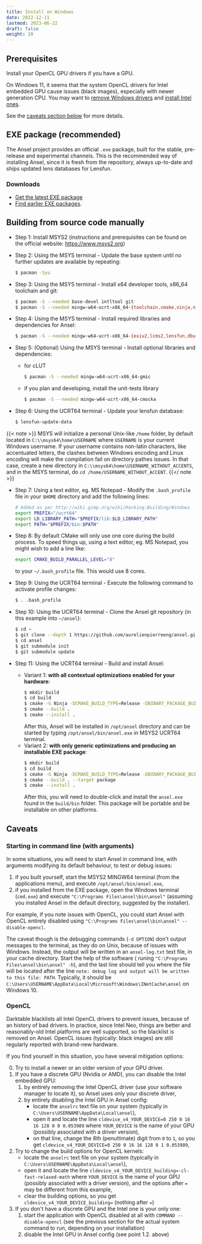 ```yaml
---
title: Install on Windows
date: 2022-12-11
lastmod: 2023-06-22
draft: false
weight: 20
---
```


## Prerequisites

Install your OpenCL GPU drivers if you have a GPU.

On Windows 11, it seems that the system OpenCL drivers for Intel embedded GPU cause issues (black images), especially with newer generation CPU. You may want to [remove Windows drivers](https://community.intel.com/t5/OpenCL-for-CPU/uninstall-Intel-OpenCL/m-p/1134032#M5756) and [install Intel ones](https://www.intel.com/content/www/us/en/developer/articles/tool/opencl-drivers.html#proc-graph-section).

See the [caveats section below](#caveats) for more details.

## EXE package (recommended)

The Ansel project provides an official `.exe` package, built for the stable, pre-release and experimental channels. This is the recommended way of installing Ansel, since it is fresh from the repository, always up-to-date and ships updated lens databases for Lensfun.

### Downloads

- [Get the latest EXE package](https://nightly.link/aurelienpierreeng/ansel/workflows/win-nightly/master/ansel.stable.win64.zip)
- [Find earlier EXE packages](https://github.com/aurelienpierreeng/ansel/releases/tag/v0.0.0).

## Building from source code manually

- Step 1:  Install MSYS2 (instructions and prerequisites can be found on the official website: https://www.msys2.org)
- Step 2:  Using the MSYS terminal - Update the base system until no further updates are available by repeating:
  ```bash
  $ pacman -Syu
  ```
- Step 3:  Using the MSYS terminal - Install x64 developer tools, x86_64 toolchain and git:
  ```bash
  $ pacman -S --needed base-devel intltool git
  $ pacman -S --needed mingw-w64-ucrt-x86_64-{toolchain,cmake,ninja,nsis,autotools}
- Step 4:  Using the MSYS terminal - Install required libraries and dependencies for Ansel:
  ```bash
  $ pacman -S --needed mingw-w64-ucrt-x86_64-{exiv2,lcms2,lensfun,dbus-glib,openexr,sqlite3,libxslt,libsoup,libavif,libheif,libwebp,libsecret,lua,graphicsmagick,openjpeg2,gtk3,pugixml,libexif,osm-gps-map,drmingw,gettext,python3,iso-codes,python-jsonschema,python-setuptools}
  ```
- Step 5:  (Optional)  Using the MSYS terminal - Install optional libraries and dependencies:

  - for cLUT
    ```bash
    $ pacman -S --needed mingw-w64-ucrt-x86_64-gmic
    ```
  - if you plan and developing, install the unit-tests library
    ```bash
    $ pacman -S --needed mingw-w64-ucrt-x86_64-cmocka
    ```
- Step 6:  Using the UCRT64 terminal - Update your lensfun database:
  ```bash
  $ lensfun-update-data
  ```

{{< note >}}
MSYS will initialize a personal Unix-like `/home` folder, by default located in `C:\\msys64\home\USERNAME` where `USERNAME` is your current Windows username. If your username contains non-latin characters, like accentuated letters, the clashes between Windows encoding and Linux encoding will make the compilation fail on directory pathes issues. In that case, create a new directory in `C:\\msys64\home\USERNAME_WITHOUT_ACCENTS`, and in the MSYS terminal, do `cd /home/USERNAME_WITHOUT_ACCENT`.
{{</ note >}}

- Step 7:  Using a text editor, eg. MS Notepad - Modify the `.bash_profile` file in your `$HOME` directory and add the following lines:
  ```bash
  # Added as per http://wiki.gimp.org/wiki/Hacking:Building/Windows
  export PREFIX="/ucrt64"
  export LD_LIBRARY_PATH="$PREFIX/lib:$LD_LIBRARY_PATH"
  export PATH="$PREFIX/bin:$PATH"
  ```
- Step 8:  By default CMake will only use one core during the build process. To speed things up, using a text editor, eg. MS Notepad, you might wish to add a line like:
  ```bash
  export CMAKE_BUILD_PARALLEL_LEVEL="8"
  ```
  to your `~/.bash_profile` file. This would use 8 cores.
  
- Step 9:  Using the UCRT64 terminal - Execute the following command to activate profile changes:
  ```bash
  $ . .bash_profile
  ```
- Step 10:  Using the UCRT64 terminal - Clone the Ansel git repository (in this example into `~/ansel`):
  ```bash
  $ cd ~
  $ git clone --depth 1 https://github.com/aurelienpierreeng/ansel.git
  $ cd ansel
  $ git submodule init
  $ git submodule update
  ```
- Step 11:  Using the UCRT64 terminal - Build and install Ansel:
  - Variant 1: __with all contextual optimizations enabled for your hardware__:
    ```bash
    $ mkdir build
    $ cd build
    $ cmake -G Ninja -DCMAKE_BUILD_TYPE=Release -DBINARY_PACKAGE_BUILD=OFF -DCMAKE_INSTALL_PREFIX=/opt/ansel ../.
    $ cmake --build .
    $ cmake --install .
    ```
    After this, Ansel will be installed in `/opt/ansel` directory and can be started by typing `/opt/ansel/bin/ansel.exe` in MSYS2 UCRT64 terminal.
  - Variant 2: __with only generic optimizations and producing an installable EXE package__:
    ```bash
    $ mkdir build
    $ cd build
    $ cmake -G Ninja -DCMAKE_BUILD_TYPE=Release -DBINARY_PACKAGE_BUILD=ON -DCMAKE_INSTALL_PREFIX=/opt/ansel ../.
    $ cmake --build . --target package
    $ cmake --install .
    ```
    After this, you will need to double-click and install the `ansel.exe` found in the `build/bin` folder. This package will be portable and be installable on other platforms.

## Caveats

### Starting in command line (with arguments)

In some situations, you will need to start Ansel in command line, with arguments modifying its default behaviour, to test or debug issues:

1. if you built yourself, start the MSYS2 MINGW64 terminal (from the applications menu), and execute `/opt/ansel/bin/ansel.exe`,
2. if you installed from the EXE package, open the Windows terminal (`cmd.exe`) and execute `"C:\Programs Files\ansel\bin\ansel"` (assuming you installed Ansel in the default directory, suggested by the installer).

For example, if you note issues with OpenCL, you could start Ansel with OpenCL entirely disabled using `"C:\Programs Files\ansel\bin\ansel" --disable-opencl`.

The caveat though is the debugging commands (`-d OPTION`) don't output messages to the terminal, as they do on Unix, because of issues with Windows. Instead, the output will be written in an `ansel-log.txt` text file, in your cache directory. Start the help of the software ( runing `"C:\Programs Files\ansel\bin\ansel" -h`), and the last line should tell you where the file will be located after the line `note: debug log and output will be written to this file: PATH`. Typically, it should be `C:\Users\USERNAME\AppData\Local\Microsoft\Windows\INetCache\ansel` on Windows 10.

### OpenCL

Darktable blacklists all Intel OpenCL drivers to prevent issues, because of an history of bad drivers. In practice, since Intel Neo, things are better and reasonably-old Intel platforms are well supported, so the blacklist is removed on Ansel. OpenCL issues (typically: black images) are still regularly reported with brand-new hardware.

If you find yourself in this situation, you have several mitigation options:

0. Try to install a newer or an older version of your GPU driver.
1. If you have a discrete GPU (Nvidia or AMD), you can disable the Intel embedded GPU:
    1. by entirely removing the Intel OpenCL driver (use your software manager to locate it), so Ansel uses only your discrete driver,
    2. by entirely disabling the Intel GPU in Ansel config:
        - locate the `anselrc` text file on your system (typically in `C:\Users\USERNAME\AppData\Local\ansel`),
        - open it and locate the line `cldevice_v4_YOUR_DEVICE=0 250 0 16 16 128 0 0 0.053989` where `YOUR_DEVICE` is the name of your GPU (possibly associated with a driver version),
        - on that line, change the 8th (penultimate) digit from `0` to `1`, so you get `cldevice_v4_YOUR_DEVICE=0 250 0 16 16 128 0 1 0.053989`,
2. Try to change the build options for OpenCL kernels:
    - locate the `anselrc` text file on your system (typically in `C:\Users\USERNAME\AppData\Local\ansel`),
    - open it and locate the line `cldevice_v4_YOUR_DEVICE_building=-cl-fast-relaxed-math` where `YOUR_DEVICE` is the name of your GPU (possibly associated with a driver version), and the options after `=` may be different from this example,
    - clear the building options, so you get `cldevice_v4_YOUR_DEVICE_building=` (nothing after `=`)
3. If you don't have a discrete GPU and the Intel one is your only one:
    1. start the application with OpenCL disabled at all with `COMMAND --disable-opencl` (see the previous section for the actual system command to run, depending on your installation)
    2. disable the Intel GPU in Ansel config (see point 1.2. above)
